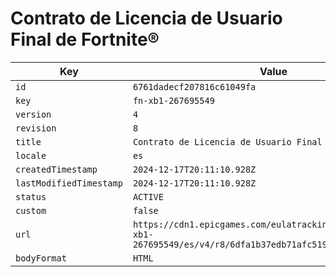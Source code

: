 # Contrato de Licencia de Usuario Final de Fortnite®

| Key | Value |
| --- | ----- |
| `id` | `6761dadecf207816c61049fa` |
| `key` | `fn-xb1-267695549` |
| `version` | `4` |
| `revision` | `8` |
| `title` | `Contrato de Licencia de Usuario Final de Fortnite®` |
| `locale` | `es` |
| `createdTimestamp` | `2024-12-17T20:11:10.928Z` |
| `lastModifiedTimestamp` | `2024-12-17T20:11:10.928Z` |
| `status` | `ACTIVE` |
| `custom` | `false` |
| `url` | `https://cdn1.epicgames.com/eulatracking-download/fn-xb1-267695549/es/v4/r8/6dfa1b37edb71afc519b6431b687cc25.pdf` |
| `bodyFormat` | `HTML` |
